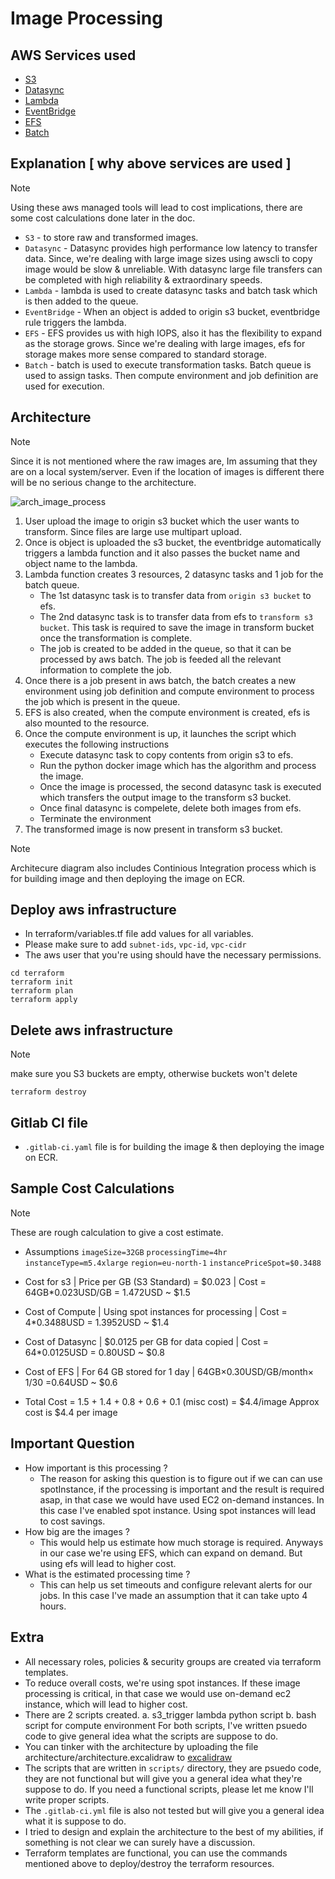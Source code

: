 Image Processing
================
## AWS Services used
- [S3](https://aws.amazon.com/s3/)
- [Datasync](https://aws.amazon.com/datasync/)
- [Lambda](https://aws.amazon.com/lambda/)
- [EventBridge](https://aws.amazon.com/eventbridge/)
- [EFS](https://aws.amazon.com/efs/)
- [Batch](https://aws.amazon.com/batch/)

## Explanation [ why above services are used ]
> [!NOTE]
> Using these aws managed tools will lead to cost implications, there are some cost calculations done later in the doc. 
- `S3` - to store raw and transformed images.
- `Datasync` - Datasync provides high performance low latency to transfer data. Since, we're dealing with large image sizes using awscli to copy image would be slow & unreliable. With datasync large file transfers can be completed with high reliability & extraordinary speeds.
- `Lambda` - lambda is used to create datasync tasks and batch task which is then added to the queue.
- `EventBridge` - When an object is added to origin s3 bucket, eventbridge rule triggers the lambda.
- `EFS` - EFS provides us with high IOPS, also it has the flexibility to expand as the storage grows. Since we're dealing with large images, efs for storage makes more sense compared to standard storage.
- `Batch` - batch is used to execute transformation tasks. Batch queue is used to assign tasks. Then compute environment and job definition are used for execution.

## Architecture
> [!NOTE]
> Since it is not mentioned where the raw images are, Im assuming that they are on a local system/server. Even if the location of images is different there will be no serious change to the architecture.

![arch_image_process](https://github.com/nautiyaldeepak/image-processing/assets/30626234/11a5e9ec-9456-4647-a1ef-25c0c6f8a8f5)
1. User upload the image to origin s3 bucket which the user wants to transform. Since files are large use multipart upload.
2. Once is object is uploaded the s3 bucket, the eventbridge automatically triggers a lambda function and it also passes the bucket name and object name to the lambda.
3. Lambda function creates 3 resources, 2 datasync tasks and 1 job for the batch queue.
    - The 1st datasync task is to transfer data from `origin s3 bucket` to efs.
    - The 2nd datasync task is to transfer data from efs to `transform s3 bucket`. This task is required to save the image in transform bucket once the transformation is complete.
    - The job is created to be added in the queue, so that it can be processed by aws batch. The job is feeded all the relevant information to complete the job.
4. Once there is a job present in aws batch, the batch creates a new environment using job definition and compute environment to process the job which is present in the queue.
5. EFS is also created, when the compute environment is created, efs is also mounted to the resource.
6. Once the compute environment is up, it launches the script which executes the following instructions
    - Execute datasync task to copy contents from origin s3 to efs.
    - Run the python docker image which has the algorithm and process the image.
    - Once the image is processed, the second datasync task is executed which transfers the output image to the transform s3 bucket.
    - Once final datasync is compelete, delete both images from efs.
    - Terminate the environment
7. The transformed image is now present in transform s3 bucket.
> [!NOTE]
> Architecure diagram also includes Continious Integration process which is for building image and then deploying the image on ECR.

## Deploy aws infrastructure
- In terraform/variables.tf file add values for all variables.
- Please make sure to add `subnet-ids`, `vpc-id`, `vpc-cidr`
- The aws user that you're using should have the necessary permissions.
```
cd terraform
terraform init
terraform plan
terraform apply
```

## Delete aws infrastructure
> [!NOTE]
> make sure you S3 buckets are empty, otherwise buckets won't delete
```
terraform destroy
```

## Gitlab CI file
- `.gitlab-ci.yaml` file is for building the image & then deploying the image on ECR.

## Sample Cost Calculations
> [!NOTE]
> These are rough calculation to give a cost estimate.
- Assumptions
`imageSize=32GB` `processingTime=4hr` `instanceType=m5.4xlarge` `region=eu-north-1` `instancePriceSpot=$0.3488`
- Cost for s3 | Price per GB (S3 Standard) = $0.023 | Cost = 64GB*0.023USD/GB = 1.472USD ~ $1.5
- Cost of Compute | Using spot instances for processing | Cost = 4*0.3488USD =  1.3952USD ~ $1.4
- Cost of Datasync | $0.0125 per GB for data copied | Cost = 64*0.0125USD = 0.80USD ~ $0.8
- Cost of EFS | For 64 GB stored for 1 day | 64GB×0.30USD/GB/month× 1/30 =0.64USD ~ $0.6

- Total Cost = 1.5 + 1.4 + 0.8 + 0.6 + 0.1 (misc cost) = $4.4/image
Approx cost is $4.4 per image

## Important Question
- How important is this processing ? 
    - The reason for asking this question is to figure out if we can can use spotInstance, if the processing is important and the result is required asap, in that case we would have used EC2 on-demand instances. In this case I've enabled spot instance. Using spot instances will lead to cost savings.
- How big are the images ?
    - This would help us estimate how much storage is required. Anyways in our case we're using EFS, which can expand on demand. But using efs will lead to higher cost.
- What is the estimated processing time ?
    - This can help us set timeouts and configure relevant alerts for our jobs. In this case I've made an assumption that it can take upto 4 hours.

## Extra
- All necessary roles, policies & security groups are created via terraform templates.
- To reduce overall costs, we're using spot instances. If these image processing is critical, in that case we would use on-demand ec2 instance, which will lead to higher cost. 
- There are 2 scripts created.
    a. s3_trigger lambda python script
    b. bash script for compute environment
For both scripts, I've written psuedo code to give general idea what the scripts are suppose to do.
- You can tinker with the architecture by uploading the file architecture/architecture.excalidraw to [excalidraw](https://excalidraw.com/)
- The scripts that are written in `scripts/` directory, they are psuedo code, they are not functional but will give you a general idea what they're suppose to do. If you need a functional scripts, please let me know I'll write proper scripts.
- The `.gitlab-ci.yml` file is also not tested but will give you a general idea what it is suppose to do.
- I tried to design and explain the architecture to the best of my abilities, if something is not clear we can surely have a discussion.
- Terraform templates are functional, you can use the commands mentioned above to deploy/destroy the terraform resources.